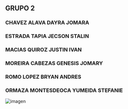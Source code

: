 ## GRUPO 2
### CHAVEZ ALAVA DAYRA JOMARA
### ESTRADA TAPIA JECSON STALIN
### MACIAS QUIROZ JUSTIN IVAN
### MOREIRA CABEZAS GENESIS JOMARY
### ROMO LOPEZ BRYAN ANDRES
### ORMAZA MONTESDEOCA YUMEIDA STEFANIE


![imagen](https://github.com/user-attachments/assets/bc77b8b6-8577-410e-915f-d2b471e60f6d)
